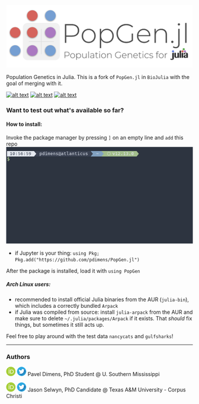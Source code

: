 ![logo](docs/img/logo.png)

Population Genetics in Julia. This is a fork of `PopGen.jl` in `BioJulia` with the goal of merging with it.

[![alt text](https://img.shields.io/badge/docs-stable-informational?style=for-the-badge&logo=Read%20The%20Docs)](https://pdimens.github.io/PopGen.jl/stable) [![alt text](https://img.shields.io/badge/docs-latest-75ae6c?style=for-the-badge&logo=Read%20The%20Docs)](https://pdimens.github.io/PopGen.jl/latest) [![alt text](https://img.shields.io/badge/slack-join%20PopGen.jl-9d72b1?style=for-the-badge&logo=slack)](https://pdimens.github.io/PopGen.jl/community/)

### Want to test out what's available so far?

#### How to install:
Invoke the package manager by pressing `]` on an empty line and `add` this repo
![install_instructions](docs/img/install.gif)
- if Jupyter is your thing: `using Pkg; Pkg.add("https://github.com/pdimens/PopGen.jl")`

After the package is installed, load it with `using PopGen`

##### Arch Linux users:

- recommended to install official Julia binaries from the AUR (`julia-bin`), which includes a correctly bundled `Arpack`
- if Julia was compiled from source: install `julia-arpack` from the AUR and make sure to delete `~/.julia/packages/Arpack` if it exists. That *should* fix things, but sometimes it still acts up.

Feel free to play around with the test data `nancycats` and `gulfsharks`!

---------

### Authors

[![alt text](docs/img/orcid.png)](https://orcid.org/0000-0003-3823-0373) [![alt text](docs/img/twitter.png)](https://twitter.com/PVDimens) Pavel Dimens, PhD Student @ U. Southern Mississippi

[![alt text](docs/img/orcid.png)](http://orcid.org/0000-0002-9100-217X) [![alt text](docs/img/twitter.png)](https://twitter.com/JasonSelwyn) Jason Selwyn, PhD Candidate @ Texas A&M University - Corpus Christi
